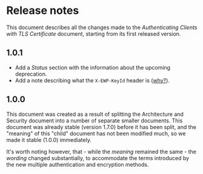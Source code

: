 Release notes
=============

This document describes all the changes made to the *Authenticating Clients
with TLS Certificate* document, starting from its first released version.


1.0.1
-----

* Add a *Status* section with the information about the upcoming deprecation.
* Add a note describing what the `X-EWP-KeyId` header is
  ([why?](https://github.com/erasmus-without-paper/ewp-specs-sec-cliauth-tlscert/issues/1)).


1.0.0
-----

This document was created as a result of splitting the Architecture and
Security document into a number of separate smaller documents. This document
was already stable (version 1.7.0) before it has been split, and the "meaning"
of this "child" document has not been modified much, so we made it stable
(1.0.0) immediately.

It's worth noting however, that - while the *meaning* remained the same - the
*wording* changed substantially, to accommodate the terms introduced by the
new multiple authentication and encryption methods.
